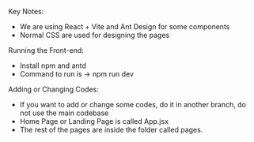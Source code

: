 Key Notes:
- We are using React + Vite and Ant Design for some components
- Normal CSS are used for designing the pages

Running the Front-end:
- Install npm and antd
- Command to run is -> npm run dev

Adding or Changing Codes:
- If you want to add or change some codes,
  do it in another branch, do not use the main codebase
- Home Page or Landing Page is called App.jsx
- The rest of the pages are inside the folder called pages.
